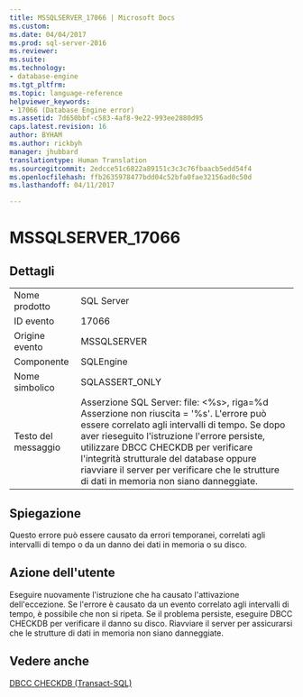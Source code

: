 ```yaml
---
title: MSSQLSERVER_17066 | Microsoft Docs
ms.custom: 
ms.date: 04/04/2017
ms.prod: sql-server-2016
ms.reviewer: 
ms.suite: 
ms.technology:
- database-engine
ms.tgt_pltfrm: 
ms.topic: language-reference
helpviewer_keywords:
- 17066 (Database Engine error)
ms.assetid: 7d650bbf-c583-4af8-9e22-993ee2880d95
caps.latest.revision: 16
author: BYHAM
ms.author: rickbyh
manager: jhubbard
translationtype: Human Translation
ms.sourcegitcommit: 2edcce51c6822a89151c3c3c76fbaacb5edd54f4
ms.openlocfilehash: ffb2635978477bdd04c52bfa0fae32156ad0c50d
ms.lasthandoff: 04/11/2017

---
```

# <a name="mssqlserver17066"></a>MSSQLSERVER_17066
  
## <a name="details"></a>Dettagli  
  
|||  
|-|-|  
|Nome prodotto|SQL Server|  
|ID evento|17066|  
|Origine evento|MSSQLSERVER|  
|Componente|SQLEngine|  
|Nome simbolico|SQLASSERT_ONLY|  
|Testo del messaggio|Asserzione SQL Server: file: \<%s>, riga=%d Asserzione non riuscita = '%s'. L'errore può essere correlato agli intervalli di tempo. Se dopo aver rieseguito l'istruzione l'errore persiste, utilizzare DBCC CHECKDB per verificare l'integrità strutturale del database oppure riavviare il server per verificare che le strutture di dati in memoria non siano danneggiate.|  
  
## <a name="explanation"></a>Spiegazione  
Questo errore può essere causato da errori temporanei, correlati agli intervalli di tempo o da un danno dei dati in memoria o su disco.  
  
## <a name="user-action"></a>Azione dell'utente  
Eseguire nuovamente l'istruzione che ha causato l'attivazione dell'eccezione. Se l'errore è causato da un evento correlato agli intervalli di tempo, è possibile che non si ripeta. Se il problema persiste, eseguire DBCC CHECKDB per verificare il danno su disco. Riavviare il server per assicurarsi che le strutture di dati in memoria non siano danneggiate.  
  
## <a name="see-also"></a>Vedere anche  
[DBCC CHECKDB &#40;Transact-SQL&#41;](~/t-sql/database-console-commands/dbcc-checkdb-transact-sql.md)  
  

